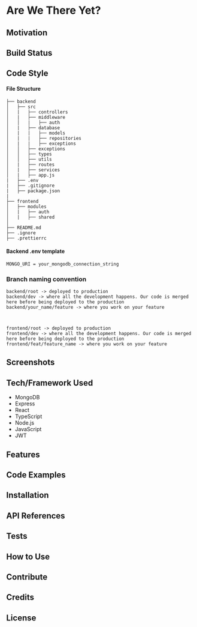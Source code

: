 # Are We There Yet?

## Motivation

## Build Status

## Code Style

#### File Structure

    ├── backend
    │   ├── src
    │   |   ├── controllers
    │   |   ├── middleware
    │   │   |   ├── auth
    │   |   ├── database
    │   |   |   ├── models
    │   |   |   ├── repositories
    │   |   |   ├── exceptions
    │   │   ├── exceptions
    │   │   ├── types
    │   │   ├── utils
    │   |   ├── routes
    │   |   ├── services
    │   |   ├── app.js
    |   ├── .env
    |   ├── .gitignore
    |   ├── package.json
    |
    ├── frontend
    │   ├── modules
    │   |   ├── auth
    │   |   ├── shared
    │
    ├── README.md
    ├── .ignore
    ├── .prettierrc

#### Backend .env template

    MONGO_URI = your_mongodb_connection_string

### Branch naming convention

    backend/root -> deployed to production
    backend/dev -> where all the development happens. Our code is merged here before being deployed to the production
    backend/your_name/feature -> where you work on your feature



    frontend/root -> deployed to production
    frontend/dev -> where all the development happens. Our code is merged here before being deployed to the production
    frontend/feat/feature_name -> where you work on your feature

## Screenshots

## Tech/Framework Used

- MongoDB
- Express
- React
- TypeScript
- Node.js
- JavaScript
- JWT

## Features

## Code Examples

## Installation

## API References

## Tests

## How to Use

## Contribute

## Credits

## License
